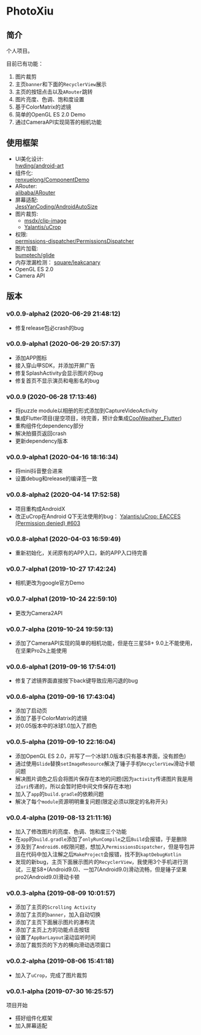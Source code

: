 # PhotoXiu

## 简介
个人项目。

目前已有功能：
1. 图片裁剪
2. 主页`banner`和下面的`RecyclerView`展示
3. 主页的按钮点击以及`ARouter`跳转
4. 图片亮度、色调、饱和度设置
5. 基于ColorMatrix的滤镜
6. 简单的OpenGL ES 2.0 Demo
7. 通过CameraAPI实现简答的相机功能

## 使用框架
- UI美化设计:  
[hwding/android-art](https://github.com/hwding/android-art)  
- 组件化:  
[renxuelong/ComponentDemo](https://github.com/renxuelong/ComponentDemo)  
- ARouter:  
[alibaba/ARouter](https://github.com/alibaba/ARouter)  
- 屏幕适配:  
[JessYanCoding/AndroidAutoSize](https://github.com/JessYanCoding/AndroidAutoSize)  
- 图片裁剪:  
    - [msdx/clip-image](https://github.com/msdx/clip-image)  
    - [Yalantis/uCrop](https://github.com/Yalantis/uCrop)
- 权限:  
[permissions-dispatcher/PermissionsDispatcher](https://github.com/permissions-dispatcher/PermissionsDispatcher)
- 图片加载:  
[bumptech/glide](https://github.com/bumptech/glide)
- 内存泄漏检测：
[square/leakcanary](https://square.github.io/leakcanary/)
- OpenGL ES 2.0
- Camera API

## 版本

### v0.0.9-alpha2 (2020-06-29 21:48:12)
+ 修复release包必crash的bug

### v0.0.9-alpha1 (2020-06-29 20:57:37)
+ 添加APP图标
+ 接入穿山甲SDK，并添加开屏广告
+ 修复SplashActivity会显示图片的bug
+ 修复首页不显示演员和电影名的bug

### v0.0.9 (2020-06-28 17:13:46)
+ 将puzzle module以相册的形式添加到CaptureVideoActivity
+ 集成Flutter项目(是空项目，待完善，预计会集成[CoolWeather_Flutter](https://github.com/a1203991686/CoolWeather_Flutter))
+ 重构组件化dependency部分
+ 解决拍摄页返回crash
+ 更新dependency版本

### v0.0.9-alpha1 (2020-04-16 18:16:34)
+ 将mini抖音整合进来
+ 设置debug和release的编译签一致

### v0.0.8-alpha2 (2020-04-14 17:52:58)
+ 项目重构成AndroidX
+ 改正uCrop在Android Q下无法使用的bug： [Yalantis/uCrop: EACCES (Permission denied) #603](https://github.com/Yalantis/uCrop/issues/603)

### v0.0.8-alpha1 (2020-04-03 16:59:49)
+ 重新初始化，关闭原有的APP入口，新的APP入口待完善

### v0.0.7-alpha1 (2019-10-27 17:42:24)
+ 相机更改为google官方Demo

### v0.0.7-alpha1 (2019-10-24 22:59:10)
+ 更改为Camera2API

### v0.0.7-alpha (2019-10-24 19:59:13)
+ 添加了CameraAPI实现的简单的相机功能，但是在三星S8+ 9.0上不能使用，在坚果Pro2s上能使用

### v0.0.6-alpha1 (2019-09-16 17:54:01)
+ 修复了滤镜界面直接按下back键导致应用闪退的bug

### v0.0.6-alpha (2019-09-16 17:43:04)
+ 添加了启动页
+ 添加了基于ColorMatrix的滤镜
+ 对0.05版本中的冰球1.0加入了颜色

### v0.0.5-alpha (2019-09-10 22:16:04)
+ 添加OpenGL ES 2.0，并写了一个冰球1.0版本(只有基本界面，没有颜色)
+ 通过使用`Glide`替换`setImageResource`解决了锤子手机`RecyclerView`滑动卡顿问题
+ 解决图片调色之后会将图片保存在本地的问题(因为`activity`传递图片我是用过`uri`传递的，所以会暂时把中间文件保存在本地)
+ 加入了`app`的`build.gradle`的依赖问题
+ 解决了每个`module`资源明明重复问题(限定必须以限定的名称开头)

### v0.0.4-alpha (2019-08-13 21:11:16)
+ 加入了修改图片的亮度、色调、饱和度三个功能
+ 在`app`的`build.gradle`添加了`onlyRunCompile`之后`Build`会报错，于是删除
+ 涉及到了`Android6.0`权限问题，想加入`PermissionsDispatcher`，但是导包并且在代码中加入注解之后`MakeProject`会报错，找不到`kaptDebugKotlin`
+ 发现的新bug，主页下面展示图片的`RecyclerView`，我使用3个手机进行测试，三星S8+(Android9.0)、一加7(Android9.0)滑动流畅，但是锤子坚果pro2(Android9.0)滑动卡顿


### v0.0.3-alpha (2019-08-09 10:01:57)
+ 添加了主页的`Scrolling Activity`
+ 添加了主页的`banner`，加入自动切换
+ 添加了主页下面展示图片的瀑布流
+ 添加了主页上方的功能点击按钮
+ 设置了`AppBarLayout`滚动监听时间
+ 添加了裁剪页的下方的横向滑动选项窗口

### v0.0.2-alpha (2019-08-06 15:41:18)
- 加入了`uCrop`，完成了图片裁剪

### v0.0.1-alpha (2019-07-30 16:25:57)
项目开始
- 搭好组件化框架
- 加入屏幕适配
